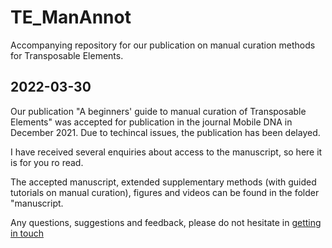# TE_ManAnnot
Accompanying repository for our publication on manual curation methods for Transposable Elements. 

## 2022-03-30
Our publication "A beginners' guide to manual curation of Transposable Elements" was accepted for publication in the journal Mobile DNA in December 2021. Due to techincal issues, the publication has been delayed.  

I have received several enquiries about access to the manuscript, so here it is for you ro read.

The accepted manuscript, extended supplementary methods (with guided tutorials on manual curation), figures and videos can be found in the folder "manuscript. 

Any questions, suggestions and feedback, please do not hesitate in [getting in touch](mailto:avp25@cam.ac.uk) 
